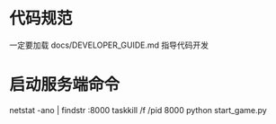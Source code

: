 # 代码规范
一定要加载 docs/DEVELOPER_GUIDE.md 指导代码开发

# 启动服务端命令
netstat -ano | findstr :8000
taskkill /f /pid 8000
python start_game.py
